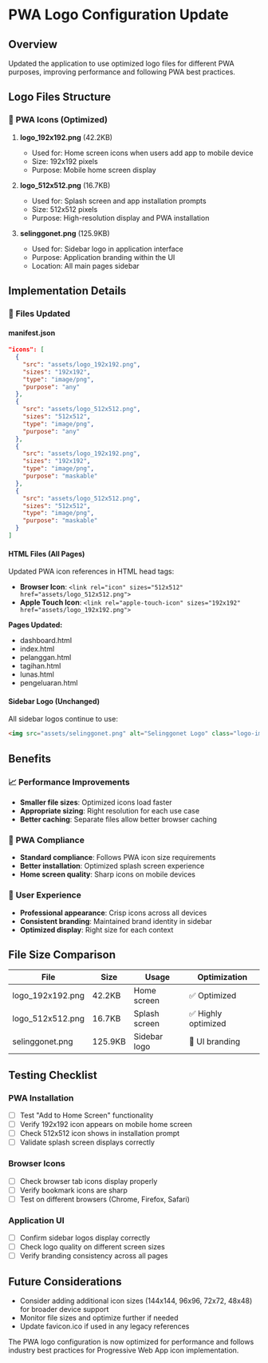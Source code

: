 # PWA Logo Configuration Update

## Overview
Updated the application to use optimized logo files for different PWA purposes, improving performance and following PWA best practices.

## Logo Files Structure

### 📱 **PWA Icons (Optimized)**
1. **logo_192x192.png** (42.2KB)
   - Used for: Home screen icons when users add app to mobile device
   - Size: 192x192 pixels
   - Purpose: Mobile home screen display

2. **logo_512x512.png** (16.7KB) 
   - Used for: Splash screen and app installation prompts
   - Size: 512x512 pixels
   - Purpose: High-resolution display and PWA installation

3. **selinggonet.png** (125.9KB)
   - Used for: Sidebar logo in application interface
   - Purpose: Application branding within the UI
   - Location: All main pages sidebar

## Implementation Details

### 🔧 **Files Updated**

#### manifest.json
```json
"icons": [
  {
    "src": "assets/logo_192x192.png",
    "sizes": "192x192",
    "type": "image/png",
    "purpose": "any"
  },
  {
    "src": "assets/logo_512x512.png", 
    "sizes": "512x512",
    "type": "image/png",
    "purpose": "any"
  },
  {
    "src": "assets/logo_192x192.png",
    "sizes": "192x192", 
    "type": "image/png",
    "purpose": "maskable"
  },
  {
    "src": "assets/logo_512x512.png",
    "sizes": "512x512",
    "type": "image/png", 
    "purpose": "maskable"
  }
]
```

#### HTML Files (All Pages)
Updated PWA icon references in HTML head tags:
- **Browser Icon**: `<link rel="icon" sizes="512x512" href="assets/logo_512x512.png">`
- **Apple Touch Icon**: `<link rel="apple-touch-icon" sizes="192x192" href="assets/logo_192x192.png">`

**Pages Updated:**
- dashboard.html
- index.html  
- pelanggan.html
- tagihan.html
- lunas.html
- pengeluaran.html

#### Sidebar Logo (Unchanged)
All sidebar logos continue to use:
```html
<img src="assets/selinggonet.png" alt="Selinggonet Logo" class="logo-image">
```

## Benefits

### 📈 **Performance Improvements**
- **Smaller file sizes**: Optimized icons load faster
- **Appropriate sizing**: Right resolution for each use case
- **Better caching**: Separate files allow better browser caching

### 📱 **PWA Compliance**
- **Standard compliance**: Follows PWA icon size requirements
- **Better installation**: Optimized splash screen experience  
- **Home screen quality**: Sharp icons on mobile devices

### 🎨 **User Experience**
- **Professional appearance**: Crisp icons across all devices
- **Consistent branding**: Maintained brand identity in sidebar
- **Optimized display**: Right size for each context

## File Size Comparison

| File | Size | Usage | Optimization |
|------|------|-------|-------------|
| logo_192x192.png | 42.2KB | Home screen | ✅ Optimized |
| logo_512x512.png | 16.7KB | Splash screen | ✅ Highly optimized |
| selinggonet.png | 125.9KB | Sidebar logo | 📝 UI branding |

## Testing Checklist

### PWA Installation
- [ ] Test "Add to Home Screen" functionality
- [ ] Verify 192x192 icon appears on mobile home screen
- [ ] Check 512x512 icon shows in installation prompt
- [ ] Validate splash screen displays correctly

### Browser Icons
- [ ] Check browser tab icons display properly
- [ ] Verify bookmark icons are sharp
- [ ] Test on different browsers (Chrome, Firefox, Safari)

### Application UI
- [ ] Confirm sidebar logos display correctly
- [ ] Check logo quality on different screen sizes
- [ ] Verify branding consistency across all pages

## Future Considerations

- Consider adding additional icon sizes (144x144, 96x96, 72x72, 48x48) for broader device support
- Monitor file sizes and optimize further if needed
- Update favicon.ico if used in any legacy references

The PWA logo configuration is now optimized for performance and follows industry best practices for Progressive Web App icon implementation.